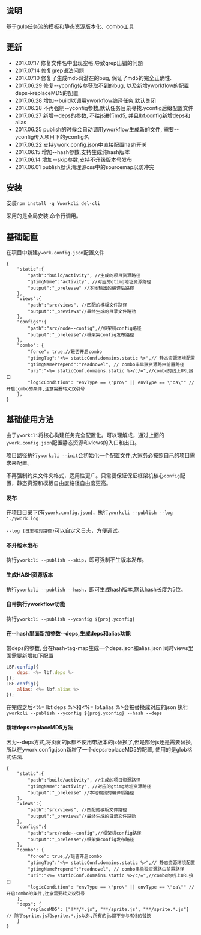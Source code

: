 ## 说明

基于gulp任务流的模板和静态资源版本化、combo工具

## 更新

* 2017.07.17 修复文件名中出现空格,导致grep出错的问题
* 2017.07.14 修复grep语法问题
* 2017.07.10 修复了生成md5码潜在的bug, 保证了md5的完全正确性.
* 2017.06.29 修复--yconfig传参获取不到的bug, 以及新增yworkflow的配置deps->replaceMD5的配置
* 2017.06.28 增加--build以调用yworkflow编译任务,默认关闭
* 2017.06.28 不再强制--yconfig参数,默认任务目录寻找.yconfig后缀配置文件
* 2017.06.27 新增--deps的参数, 不给js进行md5, 并且lbf.config新增deps和alias
* 2017.06.25 publish的时候会自动调用yworkflow生成新的文件, 需要--yconfig传入项目下的yconfig名
* 2017.06.22 支持ywork.config.json中直接配置hash开关
* 2017.06.15 增加--hash参数,支持生成纯hash版本
* 2017.06.14 增加--skip参数,支持不升级版本号发布
* 2017.06.01 publish默认清理源css中的sourcemap以防冲突

## 安装

安装`npm install -g Yworkcli del-cli`

采用的是全局安装,命令行调用。

## 基础配置

在项目中新建`ywork.config.json`配置文件


```
{
    "static":{
        "path":"build/activity", //生成的项目资源路径
        "gtimgName":"activity", //对应的gtimg地址资源路径
        "output":"_prelease" //本地输出的编译后路径
    },
    "views":{
        "path":"src/views", //匹配的模板文件路径
        "output":"_previews"//最终生成的目录文件路劲
    },
    "configs":{
        "path":"src/node--config",//框架机config路径
        "output":"_prelease"//框架集config发布路径
    },
    "combo": {
        "force": true,//是否开启combo
        "gtimgTag":"<%= staticConf.domains.static %>",// 静态资源环境配置
        "gtimgNamePrepend":"readnovel", // combo串单独资源路由前置路径
        "uri":"<%= staticConf.domains.static %>/c/=",//combo的线上URL接口
        "logicCondition": "envType == \"pro\" || envType == \"oa\"" //开启combo的条件,注意需要转义双引号
    },
}

```

## 基础使用方法

由于`yworkcli`将核心构建任务完全配置化。可以理解成，通过上面的`ywork.config.json`配置静态资源和views的入口和出口。

项目路径执行`yworkcli --init`会初始化一个配置文件,大家务必按照自己的项目需求来配置。


不再强制约束文件夹格式，适用性更广。只需要保证保证框架机核心`config`配置，静态资源和模板自由度路径自由度更高。


#### 发布

在项目目录下(有`ywork.config.json`)，执行`yworkcli --publish --log './ywork.log'`

`--log {日志相对路径}`可以自定义日志，方便调试。

#### 不升版本发布

执行`yworkcli --publish --skip`，即可强制不生版本发布。

#### 生成HASH资源版本

执行`yworkcli --publish --hash`，即可生成hash版本,默认hash长度为5位。

#### 自带执行yworkflow功能
执行`yworkcli --publish --yconfig ${proj.yconfig}`

#### 在--hash里面新加参数--deps,生成deps和alias功能
带deps的参数, 会在hash-tag-map生成一个deps.json和alias.json
同时views里面需要新增如下配置
```javascript
LBF.config({
    deps: <%= lbf.deps %>
});
LBF.config({
    alias: <%= lbf.alias %>
});
```
在完成之后<%= lbf.deps %>和<%= lbf.alias %>会被替换成对应的json
执行`yworkcli --publish --yconfig ${proj.yconfig} --hash --deps`

#### 新增deps:replaceMD5方法
因为--deps方式,将页面的js都不使用带版本的js替换了,但是部分js还是需要替换,所以在ywork.config.json新增了一个deps:replaceMD5的配置, 使用的是glob格式语法.
```
{
    "static":{
        "path":"build/activity", //生成的项目资源路径
        "gtimgName":"activity", //对应的gtimg地址资源路径
        "output":"_prelease" //本地输出的编译后路径
    },
    "views":{
        "path":"src/views", //匹配的模板文件路径
        "output":"_previews"//最终生成的目录文件路劲
    },
    "configs":{
        "path":"src/node--config",//框架机config路径
        "output":"_prelease"//框架集config发布路径
    },
    "combo": {
        "force": true,//是否开启combo
        "gtimgTag":"<%= staticConf.domains.static %>",// 静态资源环境配置
        "gtimgNamePrepend":"readnovel", // combo串单独资源路由前置路径
        "uri":"<%= staticConf.domains.static %>/c/=",//combo的线上URL接口
        "logicCondition": "envType == \"pro\" || envType == \"oa\"" //开启combo的条件,注意需要转义双引号
    },
    "deps": {
        "replaceMD5": ["!**/*.js", "**/sprite.js", "**/sprite.*.js"] // 除了sprite.js和sprite.*.js以外,所有的js都不参与MD5的替换
    }
}
```



